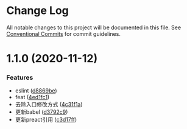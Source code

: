 # Change Log

All notable changes to this project will be documented in this file.
See [Conventional Commits](https://conventionalcommits.org) for commit guidelines.

# 1.1.0 (2020-11-12)


### Features

* eslint ([d8869be](https://github.com/efoxTeam/emp/commit/d8869bed40dfda70e7f04e5993e3dc1f29f1be2e))
* feat ([4ed1fc1](https://github.com/efoxTeam/emp/commit/4ed1fc1c1bf26713080bcb7c54a0a8d67ec13958))
* 去除入口修改方式 ([4c31f1a](https://github.com/efoxTeam/emp/commit/4c31f1adc489ed0beb281cbf658232306929d391))
* 更新babel ([d3792c9](https://github.com/efoxTeam/emp/commit/d3792c9c950b8bc4a67bc153ab1da359220d392f))
* 更新preact引用 ([c3d17ff](https://github.com/efoxTeam/emp/commit/c3d17ffab80dc85fb764b03c56703eaf72e07bda))
